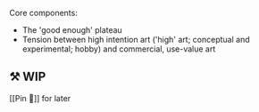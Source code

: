 
Core components:

* The 'good enough' plateau
* Tension between high intention art ('high' art; conceptual and experimental; hobby) and commercial, use-value art

## ⚒️ WIP

[[Pin 📌]] for later